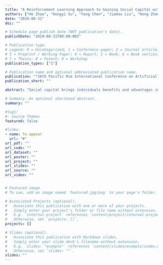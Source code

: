 ```yaml
---
title: "A Reinforcement Learning Approach to Gaining Social Capital with Partial Observation"
authors: ["He Zhao", "Hongyi Su", "Yang Chen", "Jiamou Liu", "Hong Zheng", "Bo Yan"]
date: "2019-08-31"
doi: ""

# Schedule page publish date (NOT publication's date).
publishDate: "2019-08-31T00:00:00Z"

# Publication type.
# Legend: 0 = Uncategorized; 1 = Conference paper; 2 = Journal article;
# 3 = Preprint / Working Paper; 4 = Report; 5 = Book; 6 = Book section;
# 7 = Thesis; 8 = Patent; 9 = Workshop
publication_types: ["1"]

# Publication name and optional abbreviated publication name.
publication: "*16th Pacific Rim International Conference on Artificial Intelligence -- PRICAI 2019*"
publication_short: ""

abstract: "Social capital brings individuals benefits and advantages in societies. In this paper, we formalize two types of social capital: bonding capital refers to links to neighbours, while bridging capital refers to brokerages between others. We ask the questions: How would a marginal individual gain social capital with imperfect information of the society? We formalize this issue as the partially observable network building problem and propose two reinforcement learning algorithms: one guarantees the convergence to optimal values in theory, while the other is efficient in practice. We conduct simulations over a real-world dataset, and experimental results coincide with our theoretical analysis."

# Summary. An optional shortened abstract.
summary: ""

#tags:
#- Source Themes
featured: false

#links:
- name: To appear
  url: "#"
url_pdf: ""
url_code: ""
url_dataset: ""
url_poster: ""
url_project: ""
url_slides: ""
url_source: ""
url_video: ""


# Featured image
# To use, add an image named `featured.jpg/png` to your page's folder. 

# Associated Projects (optional).
#   Associate this publication with one or more of your projects.
#   Simply enter your project's folder or file name without extension.
#   E.g. `internal-project` references `content/project/internal-project/index.md`.
#   Otherwise, set `projects: []`.
projects: []

# Slides (optional).
#   Associate this publication with Markdown slides.
#   Simply enter your slide deck's filename without extension.
#   E.g. `slides: "example"` references `content/slides/example/index.md`.
#   Otherwise, set `slides: ""`.
slides: ""
---
```



